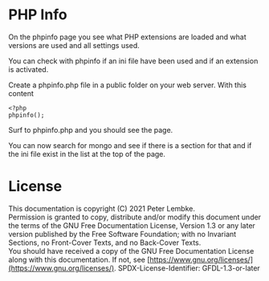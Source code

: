 # PHP Info

On the phpinfo page you see what PHP extensions are loaded and what versions are used and all settings used.

You can check with phpinfo if an ini file have been used and if an extension is activated.

Create a phpinfo.php file in a public folder on your web server. With this content
```
<?php
phpinfo(); 
```

Surf to phpinfo.php and you should see the page.

You can now search for mongo and see if there is a section for that and if the ini file exist in the list at the top of the page.

# License
This documentation is copyright (C) 2021 Peter Lembke.  
Permission is granted to copy, distribute and/or modify this document under the terms of the GNU Free Documentation License, Version 1.3 or any later version published by the Free Software Foundation; with no Invariant Sections, no Front-Cover Texts, and no Back-Cover Texts.  
You should have received a copy of the GNU Free Documentation License along with this documentation. If not, see [https://www.gnu.org/licenses/](https://www.gnu.org/licenses/).  SPDX-License-Identifier: GFDL-1.3-or-later  
